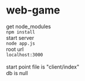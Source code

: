 # web-game

get node_modules<br>
``
npm install
``<br>
start server<br>
``
node app.js 
``<br>
root url<br>
``
localhost:3000
``<br>
<br>
start point file is "client/index"<br>
db is null
